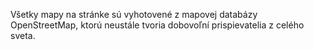 Všetky mapy na stránke sú vyhotovené z mapovej databázy OpenStreetMap, ktorú neustále tvoria dobovoľní prispievatelia z celého sveta.
